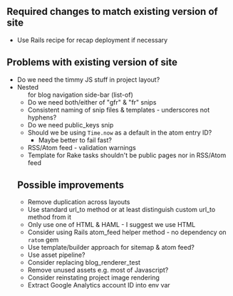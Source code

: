 ## Required changes to match existing version of site

* Use Rails recipe for recap deployment if necessary

## Problems with existing version of site

* Do we need the timmy JS stuff in project layout?
* Nested <ul> for blog navigation side-bar (list-of)
* Do we need both/either of "gfr" & "fr" snips
* Consistent naming of snip files & templates - underscores not hyphens?
* Do we need public_keys snip
* Should we be using `Time.now` as a default in the atom entry ID?
  * Maybe better to fail fast?
* RSS/Atom feed - validation warnings
* Template for Rake tasks shouldn't be public pages nor in RSS/Atom feed

## Possible improvements

* Remove duplication across layouts
* Use standard url_to method or at least distinguish custom url_to method from it
* Only use one of HTML & HAML - I suggest we use HTML
* Consider using Rails atom_feed helper method - no dependency on `ratom` gem
* Use template/builder approach for sitemap & atom feed?
* Use asset pipeline?
* Consider replacing blog_renderer_test
* Remove unused assets e.g. most of Javascript?
* Consider reinstating project image rendering
* Extract Google Analytics account ID into env var
